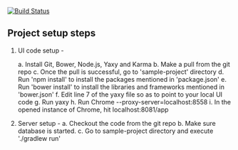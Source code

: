 
[![Build Status](https://travis-ci.org/striderarun/birthday-app.svg?branch=master)](https://travis-ci.org/striderarun/birthday-app)

Project setup steps
--------------------------------

1) UI code setup -

    a. Install Git, Bower, Node.js, Yaxy and Karma
    b. Make a pull from the git repo
    c. Once the pull is successful, go to 'sample-project' directory
    d. Run 'npm install' to install the packages mentioned in 'package.json'
    e. Run 'bower install' to install the libraries and frameworks mentioned in 'bower.json'
    f. Edit line 7 of the yaxy file so as to point to your local UI code
    g. Run yaxy
    h. Run Chrome --proxy-server=localhost:8558
    i. In the opened instance of Chrome, hit localhost:8081/app

2) Server setup -
    a. Checkout the code from the git repo
    b. Make sure database is started.
    c. Go to sample-project directory and execute './gradlew run'
